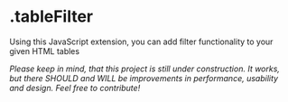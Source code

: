# .tableFilter
Using this JavaScript extension, you can add filter functionality to your given HTML tables

*Please keep in mind, that this project is still under construction. It works, but there SHOULD and WILL be improvements in performance, usability and design. Feel free to contribute!*
